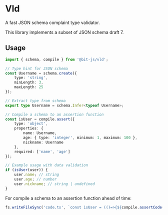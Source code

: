 # Vld
A fast JSON schema complaint type validator.

This library implements a subset of JSON schema draft 7.

## Usage
```ts
import { schema, compile } from '@bit-js/vld';

// Type hint for JSON schema
const Username = schema.create({
    type: 'string',
    minLength: 3,
    maxLength: 25
});

// Extract type from schema
export type Username = schema.Infer<typeof Username>;

// Compile a schema to an assertion function
const isUser = compile.assert({
    type: 'object',
    properties: {
        name: Username,
        age: { type: 'integer', minimum: 1, maximum: 100 },
        nickname: Username
    },
    required: ['name', 'age']
});

// Example usage with data validation
if (isUser(user)) {
    user.name; // string
    user.age; // number
    user.nickname; // string | undefined
}
```

For compile a schema to an assertion function ahead of time:
```ts
fs.writeFileSync('code.ts', `const isUser = (()=>{${compile.assertCode(schema)}})();`);
```
